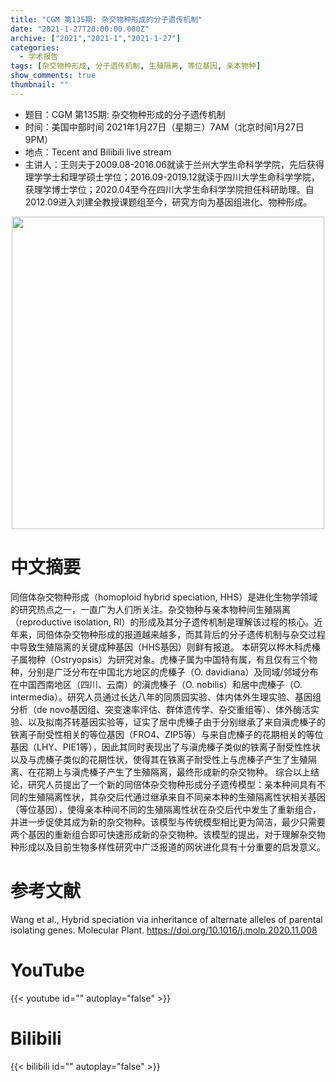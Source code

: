 ```yaml
---
title: "CGM 第135期: 杂交物种形成的分子遗传机制"
date: "2021-1-27T20:00:00.000Z"
archive: ["2021","2021-1","2021-1-27"]
categories:
  - 学术报告
tags: [杂交物种形成, 分子遗传机制, 生殖隔离, 等位基因, 亲本物种]
show_comments: true
thumbnail: ""
---
```


- 题目：CGM 第135期: 杂交物种形成的分子遗传机制
- 时间：美国中部时间 2021年1月27日（星期三）7AM（北京时间1月27日 9PM）
- 地点：Tecent and Bilibili live stream
- 主讲人：王则夫于2009.08-2016.06就读于兰州大学生命科学学院，先后获得理学学士和理学硕士学位；2016.09-2019.12就读于四川大学生命科学学院，获理学博士学位；2020.04至今在四川大学生命科学学院担任科研助理。自2012.09进入刘建全教授课题组至今，研究方向为基因组进化、物种形成。



<div align="center">
<img src="https://i.loli.net/2021/01/28/dSiYLkA1I4WtfPb.png" height=500>
</div>


# 中文摘要

同倍体杂交物种形成（homoploid hybrid speciation, HHS）是进化生物学领域的研究热点之一，一直广为人们所关注。杂交物种与亲本物种间生殖隔离（reproductive isolation, RI）的形成及其分子遗传机制是理解该过程的核心。近年来，同倍体杂交物种形成的报道越来越多，而其背后的分子遗传机制与杂交过程中导致生殖隔离的关键成种基因（HHS基因）则鲜有报道。
本研究以桦木科虎榛子属物种（Ostryopsis）为研究对象。虎榛子属为中国特有属，有且仅有三个物种，分别是广泛分布在中国北方地区的虎榛子（O. davidiana）及同域/邻域分布在中国西南地区（四川、云南）的滇虎榛子（O. nobilis）和居中虎榛子（O. intermedia）。研究人员通过长达八年的同质园实验、体内体外生理实验、基因组分析（de novo基因组、突变速率评估、群体遗传学、杂交重组等）、体外酶活实验、以及拟南芥转基因实验等，证实了居中虎榛子由于分别继承了来自滇虎榛子的铁离子耐受性相关的等位基因（FRO4、ZIP5等）与来自虎榛子的花期相关的等位基因（LHY、PIE1等），因此其同时表现出了与滇虎榛子类似的铁离子耐受性性状以及与虎榛子类似的花期性状，使得其在铁离子耐受性上与虎榛子产生了生殖隔离、在花期上与滇虎榛子产生了生殖隔离，最终形成新的杂交物种。
综合以上结论，研究人员提出了一个新的同倍体杂交物种形成分子遗传模型：亲本种间具有不同的生殖隔离性状，其杂交后代通过继承来自不同亲本种的生殖隔离性状相关基因（等位基因），使得亲本种间不同的生殖隔离性状在杂交后代中发生了重新组合，并进一步促使其成为新的杂交物种。该模型与传统模型相比更为简洁，最少只需要两个基因的重新组合即可快速形成新的杂交物种。该模型的提出，对于理解杂交物种形成以及目前生物多样性研究中广泛报道的网状进化具有十分重要的启发意义。



# 参考文献

Wang et al., Hybrid speciation via inheritance of alternate alleles of parental isolating genes. Molecular Plant.
https://doi.org/10.1016/j.molp.2020.11.008

# YouTube

{{< youtube id="" autoplay="false" >}}

# Bilibili

{{< bilibili id="" autoplay="false" >}}

